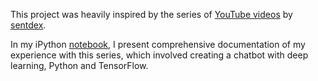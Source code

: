 This project was heavily inspired by the series of [YouTube videos](https://www.youtube.com/watch?v=dvOnYLDg8_Y&t=20s) by [sentdex](https://www.youtube.com/channel/UCfzlCWGWYyIQ0aLC5w48gBQ). 

In my iPython [notebook](https://github.com/INASIC/Chatbot/blob/master/Chatbot%20Documentation.ipynb), I present comprehensive documentation of my experience with this series, which involved creating a chatbot with deep learning, Python and TensorFlow.
